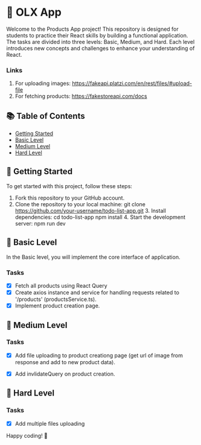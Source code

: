 # 📝 OLX App

Welcome to the Products App project! This repository is designed for students to practice their React skills by building a functional  application. The tasks are divided into three levels: Basic, Medium, and Hard. Each level introduces new concepts and challenges to enhance your understanding of React.

### Links
1. For uploading images: https://fakeapi.platzi.com/en/rest/files/#upload-file
3. For fetching products: https://fakestoreapi.com/docs

## 📚 Table of Contents

- [Getting Started](#getting-started)
- [Basic Level](#basic-level)
- [Medium Level](#medium-level)
- [Hard Level](#hard-level)


## 🚀 Getting Started

To get started with this project, follow these steps:

1. Fork this repository to your GitHub account.
2. Clone the repository to your local machine:
   git clone https://github.com/your-username/todo-list-app.git
    3. Install dependencies:
       cd todo-list-app
       npm install
    4. Start the development server:
       npm run dev


## 🥇 Basic Level

In the Basic level, you will implement the core interface of application.

### Tasks
- [x] Fetch all products using React Query
- [x] Create axios instance and service for handling requests related to '/products' (productsService.ts).
- [x] Implement product creation page.

## 🥈 Medium Level  

### Tasks
- [x] Add file uploading to product creationg page (get url of image from response and add to new product data).
- [x] Add invlidateQuery on product creation.


## 🥇 Hard Level

### Tasks
- [x] Add multiple files uploading


Happy coding! 🎉
